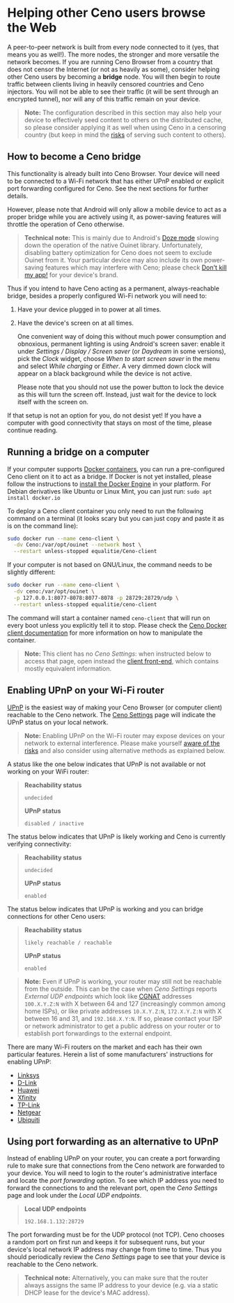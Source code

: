 # Helping other Ceno users browse the Web

A peer-to-peer network is built from every node connected to it (yes, that means you as well!).  The more nodes, the stronger and more versatile the network becomes.  If you are running Ceno Browser from a country that does not censor the Internet (or not as heavily as some), consider helping other Ceno users by becoming a **bridge** node.  You will then begin to route traffic between clients living in heavily censored countries and Ceno injectors.  You will not be able to see their traffic (it will be sent through an encrypted tunnel), nor will any of this traffic remain on your device.

> **Note:** The configuration described in this section may also help your device to effectively seed content to others on the distributed cache, so please consider applying it as well when using Ceno in a censoring country (but keep in mind the [risks](../concepts/risks.md) of serving such content to others).

## How to become a Ceno bridge

This functionality is already built into Ceno Browser.  Your device will need to be connected to a Wi-Fi network that has either UPnP enabled or explicit port forwarding configured for Ceno.  See the next sections for further details.

However, please note that Android will only allow a mobile device to act as a proper bridge while you are actively using it, as power-saving features will throttle the operation of Ceno otherwise.

> **Technical note:** This is mainly due to Android's [Doze mode][] slowing down the operation of the native Ouinet library.  Unfortunately, disabling battery optimization for Ceno does not seem to exclude Ouinet from it.  Your particular device may also include its own power-saving features which may interfere with Ceno; please check [Don't kill my app!][] for your device's brand.

[Doze mode]: https://developer.android.com/training/monitoring-device-state/doze-standby
    "Android Developers – Optimize for Doze and App Standby"
[Don't kill my app!]: https://dontkillmyapp.com/

Thus if you intend to have Ceno acting as a permanent, always-reachable bridge, besides a properly configured Wi-Fi network you will need to:

1. Have your device plugged in to power at all times.
2. Have the device's screen on at all times.

   One convenient way of doing this without much power consumption and obnoxious, permanent lighting is using Android's screen saver: enable it under *Settings / Display / Screen saver* (or *Daydream* in some versions), pick the *Clock* widget, choose *When to start screen saver* in the menu and select *While charging* or *Either*.  A very dimmed down clock will appear on a black background while the device is not active.

   Please note that you should not use the power button to lock the device as this will turn the screen off.  Instead, just wait for the device to lock itself with the screen on.

If that setup is not an option for you, do not desist yet!  If you have a computer with good connectivity that stays on most of the time, please continue reading.

## Running a bridge on a computer

If your computer supports [Docker containers][docker], you can run a pre-configured Ceno client on it to act as a bridge.  If Docker is not yet installed, please follow the instructions to [install the Docker Engine][docker-install] in your platform.  For Debian derivatives like Ubuntu or Linux Mint, you can just run: `sudo apt install docker.io`

[docker]: https://en.wikipedia.org/wiki/Docker_(software)
[docker-install]: https://docs.docker.com/engine/install/

To deploy a Ceno client container you only need to run the following command on a terminal (it looks scary but you can just copy and paste it as is on the command line):

```sh
sudo docker run --name ceno-client \
  -dv Ceno:/var/opt/ouinet --network host \
  --restart unless-stopped equalitie/Ceno-client
```

If your computer is not based on GNU/Linux, the command needs to be slightly different:

```sh
sudo docker run --name ceno-client \
  -dv ceno:/var/opt/ouinet \
  -p 127.0.0.1:8077-8078:8077-8078 -p 28729:28729/udp \
  --restart unless-stopped equalitie/ceno-client
```

The command will start a container named `ceno-client` that will run on every boot unless you explicitly tell it to stop.  Please check the [Ceno Docker client documentation][ceno-client-doc] for more information on how to manipulate the container.

[ceno-client-doc]: https://github.com/censorship-no/ceno-docker-client#running-the-client

> **Note:** This client has no *Ceno Settings*: when instructed below to access that page, open instead the [client front-end](../client/front-end.md), which contains mostly equivalent information.

## Enabling UPnP on your Wi-Fi router

[UPnP][] is the easiest way of making your Ceno Browser (or computer client) reachable to the Ceno network.  The [Ceno Settings](settings.md) page will indicate the UPnP status on your local network.

> **Note:** Enabling UPnP on the Wi-Fi router may expose devices on your network to external interference.  Please make yourself [aware of the risks][upnp-risks] and also consider using alternative methods as explained below.

[UPnP]: https://en.wikipedia.org/wiki/Universal_Plug_and_Play
[upnp-risks]: https://www.howtogeek.com/122487/htg-explains-is-upnp-a-security-risk

A status like the one below indicates that UPnP is not available or not working on your WiFi router:

> **Reachability status**
>
>     undecided
>
> **UPnP status**
>
>     disabled / inactive

The status below indicates that UPnP is likely working and Ceno is currently verifying connectivity:

> **Reachability status**
>
>     undecided
>
> **UPnP status**
>
>     enabled

The status below indicates that UPnP is working and you can bridge connections for other Ceno users:

> **Reachability status**
>
>     likely reachable / reachable
>
> **UPnP status**
>
>     enabled

> **Note:** Even if UPnP is working, your router may still not be reachable from the outside.  This can be the case when *Ceno Settings* reports *External UDP endpoints* which look like [CGNAT][] addresses `100.X.Y.Z:N` with X between 64 and 127 (increasingly common among home ISPs), or like private addresses `10.X.Y.Z:N`, `172.X.Y.Z:N` with X between 16 and 31, and `192.168.X.Y:N`.  If so, please contact your ISP or network administrator to get a public address on your router or to establish port forwardings to the external endpoint.

[CGNAT]: https://en.wikipedia.org/wiki/Carrier-grade_NAT

There are many Wi-Fi routers on the market and each has their own particular features.  Herein a list of some manufacturers' instructions for enabling UPnP:

- [Linksys](https://www.linksys.com/us/support-article?articleNum=138290)
- [D-Link](https://eu.dlink.com/uk/en/support/faq/routers/wired-routers/di-series/how-do-i-enable-upnp-on-my-router)
- [Huawei](https://consumer.huawei.com/ph/support/content/en-us00275342/)
- [Xfinity](https://www.xfinity.com/support/articles/configure-device-discovery-for-wifi)
- [TP-Link](https://community.tp-link.com/us/home/kb/detail/348)
- [Netgear](https://kb.netgear.com/24306/How-do-I-enable-Universal-Plug-and-Play-on-my-Nighthawk-router)
- [Ubiquiti](https://www.geekzone.co.nz/forums.asp?forumid=66&topicid=205740&page_no=5#1725168)

## Using port forwarding as an alternative to UPnP

Instead of enabling UPnP on your router, you can create a port forwarding rule to make sure that connections from the Ceno network are forwarded to your device.  You will need to login to the router's administrative interface and locate the *port forwarding* option.  To see which IP address you need to forward the connections to and the relevant port, open the *Ceno Settings* page and look under the *Local UDP endpoints*.

> **Local UDP endpoints**
>
>     192.168.1.132:28729

The port forwarding must be for the UDP protocol (not TCP).  Ceno chooses a random port on first run and keeps it for subsequent runs, but your device's local network IP address may change from time to time.  Thus you should periodically review the *Ceno Settings* page to see that your device is reachable to the Ceno network.

> **Technical note:** Alternatively, you can make sure that the router always assigns the same IP address to your device (e.g. via a static DHCP lease for the device's MAC address).
